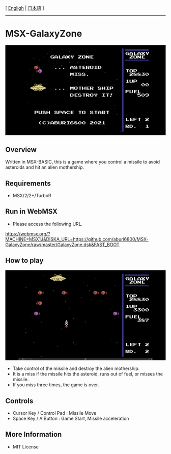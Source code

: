 [ [Engligh](README.md) | [日本語](README_ja.md) ]

---
# MSX-GalaxyZone

<img src="image/01.png">

## Overview

Written in MSX-BASIC, this is a game where you control a missile to avoid asteroids and hit an alien mothership.

## Requirements

- MSX/2/2+/TurboR

## Run in WebMSX

- Please access the following URL.

https://webmsx.org/?MACHINE=MSX1J&DISKA_URL=https://github.com/aburi6800/MSX-GalaxyZone/raw/master/GalaxyZone.dsk&FAST_BOOT

## How to play

<img src="image/02.png">

- Take control of the missile and destroy the alien mothership.
- It is a miss if the missile hits the asteroid, runs out of fuel, or misses the missile.
- If you miss three times, the game is over.

## Controls

- Cursor Key / Control Pad : Missile Move
- Space Key / A Button : Game Start, Missile acceleration

## More Information

- MIT License
